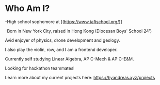 # Who Am I?

-High school sophomore at [(https://www.taftschool.org/)]


-Born in New York City, raised in Hong Kong (Diocesan Boys' School 24')


Avid enjoyer of physics, drone development and geology. 

I also play the violin, row, and I am a frontend developer.

Currently self studying Linear Algebra, AP C-Mech & AP C-E&M.

Looking for hackathon teammates!

Learn more about my current projects here: https://hyandreas.xyz/projects
